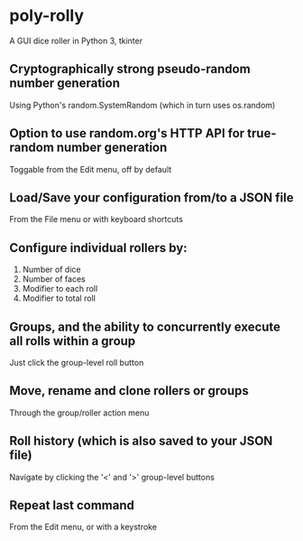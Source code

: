 # poly-rolly
A GUI dice roller in Python 3, tkinter

## Cryptographically strong pseudo-random number generation
Using Python's random.SystemRandom (which in turn uses os.random)

## Option to use random.org's HTTP API for true-random number generation
Toggable from the Edit menu, off by default

## Load/Save your configuration from/to a JSON file
From the File menu or with keyboard shortcuts

## Configure individual rollers by:
1. Number of dice
2. Number of faces
3. Modifier to each roll
4. Modifier to total roll

## Groups, and the ability to concurrently execute all rolls within a group
Just click the group-level roll button

## Move, rename and clone rollers or groups
Through the group/roller action menu

## Roll history (which is also saved to your JSON file)
Navigate by clicking the '<' and '>' group-level buttons

## Repeat last command
From the Edit menu, or with a keystroke
